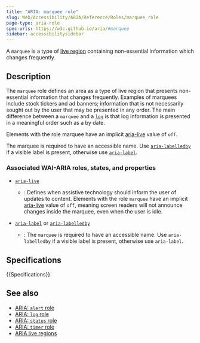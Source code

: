 ```yaml
---
title: "ARIA: marquee role"
slug: Web/Accessibility/ARIA/Reference/Roles/marquee_role
page-type: aria-role
spec-urls: https://w3c.github.io/aria/#marquee
sidebar: accessibilitysidebar
---
```


A `marquee` is a type of [live region](/en-US/docs/Web/Accessibility/ARIA/Guides/Live_regions) containing non-essential information which changes frequently.

## Description

The `marquee` role defines an area as a type of live region that presents non-essential information that changes frequently. Examples of marquees include stock tickers and ad banners; information that is not necessarily sought out by the user that may be presented in any order. The main difference between a `marquee` and a [`log`](/en-US/docs/Web/Accessibility/ARIA/Reference/Roles/log_role) is that log information is presented in a meaningful order such as a by date.

Elements with the role marquee have an implicit [aria-live](/en-US/docs/Web/Accessibility/ARIA/Guides/Live_regions) value of `off`.

The marquee is required to have an accessible name. Use [`aria-labelledby`](/en-US/docs/Web/Accessibility/ARIA/Reference/Attributes/aria-labelledby) if a visible label is present, otherwise use [`aria-label`](/en-US/docs/Web/Accessibility/ARIA/Reference/Attributes/aria-label).

### Associated WAI-ARIA roles, states, and properties

- [`aria-live`](/en-US/docs/Web/Accessibility/ARIA/Reference/Attributes/aria-live)

  - : Defines when assistive technology should inform the user of updates to content. Elements with the role `marquee` have an implicit [aria-live](https://www.w3.org/TR/wai-aria-1.1/#aria-live) value of `off`, meaning screen readers will not announce changes inside the marquee, even when the user is idle.

- [`aria-label`](/en-US/docs/Web/Accessibility/ARIA/Reference/Attributes/aria-label) or [`aria-labelledby`](/en-US/docs/Web/Accessibility/ARIA/Reference/Attributes/aria-labelledby)

  - : The `marquee` is required to have an accessible name. Use `aria-labelledby` if a visible label is present, otherwise use `aria-label`.

## Specifications

{{Specifications}}

## See also

- [ARIA: `alert` role](/en-US/docs/Web/Accessibility/ARIA/Reference/Roles/alert_role)
- [ARIA: `log` role](/en-US/docs/Web/Accessibility/ARIA/Reference/Roles/log_role)
- [ARIA: `status` role](/en-US/docs/Web/Accessibility/ARIA/Reference/Roles/status_role)
- [ARIA: `timer` role](/en-US/docs/Web/Accessibility/ARIA/Reference/Roles/timer_role)
- [ARIA live regions](/en-US/docs/Web/Accessibility/ARIA/Guides/Live_regions)
